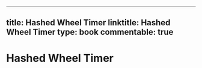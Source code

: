 
---
title: Hashed Wheel Timer
linktitle: Hashed Wheel Timer
type: book
commentable: true
---

# Hashed Wheel Timer

    